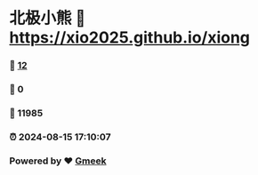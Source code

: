 # 北极小熊 :link: https://xio2025.github.io/xiong 
### :page_facing_up: [12](https://xio2025.github.io/xiong/tag.html) 
### :speech_balloon: 0 
### :hibiscus: 11985 
### :alarm_clock: 2024-08-15 17:10:07 
### Powered by :heart: [Gmeek](https://github.com/Meekdai/Gmeek)
